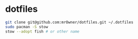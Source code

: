 # dotfiles

```bash
git clone git@github.com:mrOwner/dotfiles.git ~/.dotfiles
sudo pacman -S stow
stow --adopt fish # or other name
```

